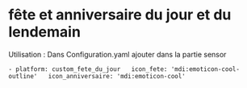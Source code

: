 # fête et anniversaire du jour et du lendemain

Utilisation : 
Dans Configuration.yaml ajouter dans la partie sensor

``- platform: custom_fete_du_jour  
	icon_fete: 'mdi:emoticon-cool-outline'  
	icon_anniversaire: 'mdi:emoticon-cool'  ``

	 